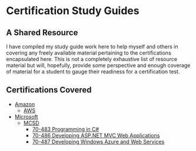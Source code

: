 # Certification Study Guides #

## A Shared Resource ##

I have compiled my study guide work here to help myself and others in covering any freely available material pertaining to the certifications encapsulated here.
This is not a completely exhaustive list of resource material but will, hopefully, provide some perspective and enough coverage of material for a student to gauge their readiness for a certification test.

## Certifications Covered ##

- [Amazon](https://github.com/bishopsmove/Certification-Study-Guides/tree/master/Amazon)
	- [AWS](https://github.com/bishopsmove/Certification-Study-Guides/tree/master/Amazon/AWS)
- [Microsoft](https://github.com/bishopsmove/Certification-Study-Guides/tree/master/Microsoft)
	- [MCSD](https://github.com/bishopsmove/Certification-Study-Guides/tree/master/Microsoft/MCSD)
		- [70-483 Programming in C#](https://github.com/bishopsmove/Certification-Study-Guides/tree/master/Microsoft/MCSD/70-483.CSharp)
		- [70-486 Developing ASP.NET MVC Web Applications](https://github.com/bishopsmove/Certification-Study-Guides/tree/master/Microsoft/MCSD/70-486.MVC)
		- [70-487 Developing Windows Azure and Web Services](https://github.com/bishopsmove/Certification-Study-Guides/tree/master/Microsoft/MCSD/70-487.Azure)